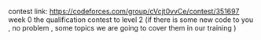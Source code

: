 contest link: https://codeforces.com/group/cVcjt0vvCe/contest/351697
week 0
the qualification contest to level 2
(if there is some new code to you , no problem , some topics we are going to cover them in our training )

